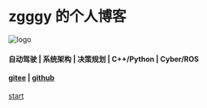 # zgggy 的个人博客

![logo](/src/youko.png)

#### 自动驾驶 | 系统架构 | 决策规划 | C++/Python | Cyber/ROS

#### [gitee](https://gitee.com/zgggy) | [github](https://github.com/zgggy)

[start](/README.md)
